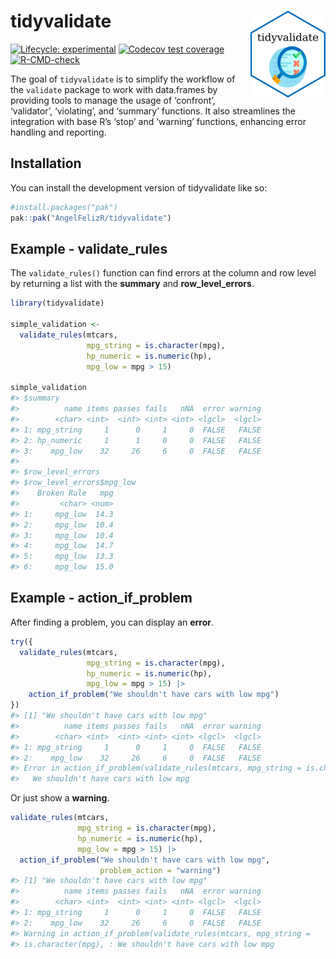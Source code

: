 
<!-- README.md is generated from README.Rmd. Please edit that file -->

# tidyvalidate <a href="https://angelfelizr.github.io/tidyvalidate/"><img src="man/figures/logo.png" align="right" height="139" alt="tidyvalidate website" /></a>

<!-- badges: start -->

[![Lifecycle:
experimental](https://img.shields.io/badge/lifecycle-experimental-orange.svg)](https://lifecycle.r-lib.org/articles/stages.html#experimental)
[![Codecov test
coverage](https://codecov.io/gh/AngelFelizR/tidyvalidate/branch/master/graph/badge.svg)](https://app.codecov.io/gh/AngelFelizR/tidyvalidate?branch=master)
[![R-CMD-check](https://github.com/AngelFelizR/tidyvalidate/actions/workflows/R-CMD-check.yaml/badge.svg)](https://github.com/AngelFelizR/tidyvalidate/actions/workflows/R-CMD-check.yaml)
<!-- badges: end -->

The goal of `tidyvalidate` is to simplify the workflow of the `validate`
package to work with data.frames by providing tools to manage the usage
of ‘confront’, ‘validator’, ‘violating’, and ‘summary’ functions. It
also streamlines the integration with base R’s ‘stop’ and ‘warning’
functions, enhancing error handling and reporting.

## Installation

You can install the development version of tidyvalidate like so:

``` r
#install.packages("pak")
pak::pak("AngelFelizR/tidyvalidate")
```

## Example - validate_rules

The `validate_rules()` function can find errors at the column and row
level by returning a list with the **summary** and **row_level_errors**.

``` r
library(tidyvalidate)

simple_validation <-
  validate_rules(mtcars,
                 mpg_string = is.character(mpg),
                 hp_numeric = is.numeric(hp),
                 mpg_low = mpg > 15)

simple_validation
#> $summary
#>          name items passes fails   nNA  error warning
#>        <char> <int>  <int> <int> <int> <lgcl>  <lgcl>
#> 1: mpg_string     1      0     1     0  FALSE   FALSE
#> 2: hp_numeric     1      1     0     0  FALSE   FALSE
#> 3:    mpg_low    32     26     6     0  FALSE   FALSE
#> 
#> $row_level_errors
#> $row_level_errors$mpg_low
#>    Broken Rule   mpg
#>         <char> <num>
#> 1:     mpg_low  14.3
#> 2:     mpg_low  10.4
#> 3:     mpg_low  10.4
#> 4:     mpg_low  14.7
#> 5:     mpg_low  13.3
#> 6:     mpg_low  15.0
```

## Example - action_if_problem

After finding a problem, you can display an **error**.

``` r
try({
  validate_rules(mtcars,
                 mpg_string = is.character(mpg),
                 hp_numeric = is.numeric(hp),
                 mpg_low = mpg > 15) |>
    action_if_problem("We shouldn't have cars with low mpg")
})
#> [1] "We shouldn't have cars with low mpg"
#>          name items passes fails   nNA  error warning
#>        <char> <int>  <int> <int> <int> <lgcl>  <lgcl>
#> 1: mpg_string     1      0     1     0  FALSE   FALSE
#> 2:    mpg_low    32     26     6     0  FALSE   FALSE
#> Error in action_if_problem(validate_rules(mtcars, mpg_string = is.character(mpg),  : 
#>   We shouldn't have cars with low mpg
```

Or just show a **warning**.

``` r
validate_rules(mtcars,
               mpg_string = is.character(mpg),
               hp_numeric = is.numeric(hp),
               mpg_low = mpg > 15) |>
  action_if_problem("We shouldn't have cars with low mpg",
                    problem_action = "warning")
#> [1] "We shouldn't have cars with low mpg"
#>          name items passes fails   nNA  error warning
#>        <char> <int>  <int> <int> <int> <lgcl>  <lgcl>
#> 1: mpg_string     1      0     1     0  FALSE   FALSE
#> 2:    mpg_low    32     26     6     0  FALSE   FALSE
#> Warning in action_if_problem(validate_rules(mtcars, mpg_string =
#> is.character(mpg), : We shouldn't have cars with low mpg
```
